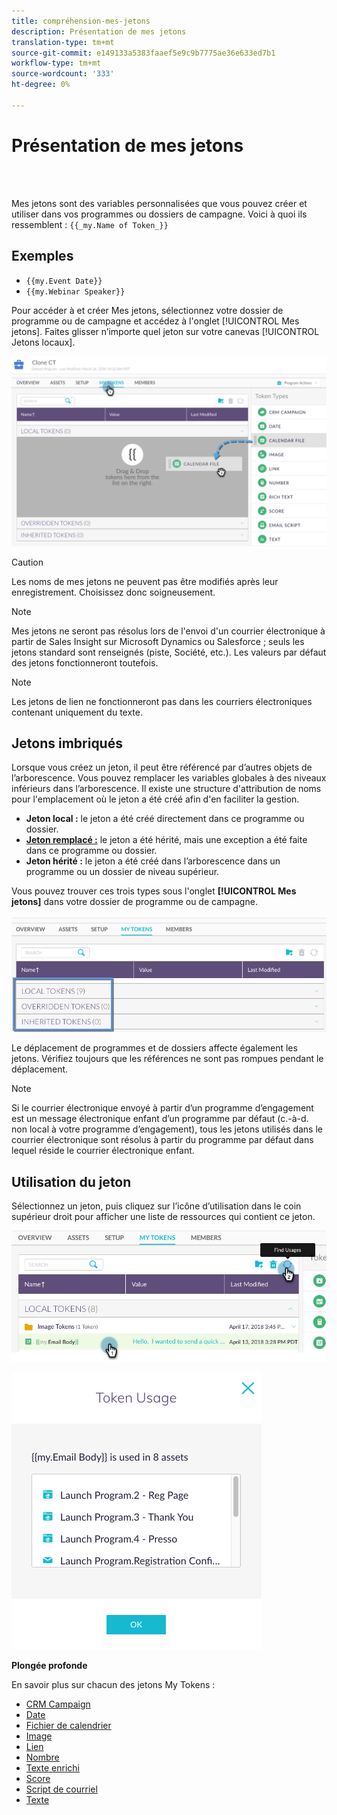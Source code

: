 ```yaml
---
title: compréhension-mes-jetons
description: Présentation de mes jetons
translation-type: tm+mt
source-git-commit: e149133a5383faaef5e9c9b7775ae36e633ed7b1
workflow-type: tm+mt
source-wordcount: '333'
ht-degree: 0%

---
```



# Présentation de mes jetons

<br> 

Mes jetons sont des variables personnalisées que vous pouvez créer et utiliser dans vos programmes ou dossiers de campagne. Voici à quoi ils ressemblent : `{{_my.Name of Token_}}`

## Exemples

* `{{my.Event Date}}`
* `{{my.Webinar Speaker}}`

Pour accéder à et créer Mes jetons, sélectionnez votre dossier de programme ou de campagne et accédez à l&#39;onglet [!UICONTROL Mes jetons]. Faites glisser n’importe quel jeton sur votre canevas [!UICONTROL Jetons locaux].

![Image un](/help/sky/assets/my-tokens/understanding-my-tokens/understanding-my-tokens-1.png)

>[!CAUTION]
>
>Les noms de mes jetons ne peuvent pas être modifiés après leur enregistrement. Choisissez donc soigneusement.

>[!NOTE]
>
>Mes jetons ne seront pas résolus lors de l&#39;envoi d&#39;un courrier électronique à partir de Sales Insight sur Microsoft Dynamics ou Salesforce ; seuls les jetons standard sont renseignés (piste, Société, etc.). Les valeurs par défaut des jetons fonctionneront toutefois.

>[!NOTE]
>
>Les jetons de lien ne fonctionneront pas dans les courriers électroniques contenant uniquement du texte.

## Jetons imbriqués

Lorsque vous créez un jeton, il peut être référencé par d’autres objets de l’arborescence. Vous pouvez remplacer les variables globales à des niveaux inférieurs dans l’arborescence. Il existe une structure d&#39;attribution de noms pour l&#39;emplacement où le jeton a été créé afin d&#39;en faciliter la gestion.

* **Jeton local :** le jeton a été créé directement dans ce programme ou dossier.
* **[Jeton remplacé :](/help/sky/override-an-inherited-my-token.md)** le jeton a été hérité, mais une exception a été faite dans ce programme ou dossier.
* **Jeton hérité :** le jeton a été créé dans l’arborescence dans un programme ou un dossier de niveau supérieur.

Vous pouvez trouver ces trois types sous l&#39;onglet **[!UICONTROL Mes jetons]** dans votre dossier de programme ou de campagne.

![Image 2](/help/sky/assets/my-tokens/understanding-my-tokens/understanding-my-tokens-2.png)

Le déplacement de programmes et de dossiers affecte également les jetons. Vérifiez toujours que les références ne sont pas rompues pendant le déplacement.

>[!NOTE]
>
>Si le courrier électronique envoyé à partir d’un programme d’engagement est un message électronique enfant d’un programme par défaut (c.-à-d. non local à votre programme d’engagement), tous les jetons utilisés dans le courrier électronique sont résolus à partir du programme par défaut dans lequel réside le courrier électronique enfant.

## Utilisation du jeton

Sélectionnez un jeton, puis cliquez sur l’icône d’utilisation dans le coin supérieur droit pour afficher une liste de ressources qui contient ce jeton.

![Image trois](/help/sky/assets/my-tokens/understanding-my-tokens/understanding-my-tokens-3.png)

![Image 4](/help/sky/assets/my-tokens/understanding-my-tokens/understanding-my-tokens-4.png)

**Plongée profonde**

En savoir plus sur chacun des jetons My Tokens :

* [CRM Campaign](/help/sky/my-token-crm-campaign.md)
* [Date](/help/sky/my-token-date.md)
* [Fichier de calendrier](/help/sky/my-token-calendar-file.md)
* [Image](/help/sky/my-token-image.md)
* [Lien](/help/sky/my-token-link.md)
* [Nombre](/help/sky/my-token-number.md)
* [Texte enrichi](/help/sky/my-token-rich-text.md)
* [Score](/help/sky/my-token-score.md)
* [Script de courriel](/help/sky/my-token-email-script.md)
* [Texte](/help/sky/my-token-text.md)
